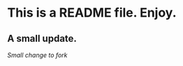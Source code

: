 This is a README file. Enjoy.
=============================

A small update.
---------------

*Small change to fork*
